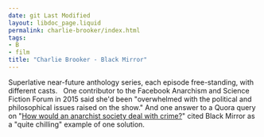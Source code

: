 ```yaml
---
date: git Last Modified
layout: libdoc_page.liquid
permalink: charlie-brooker/index.html
tags:
- B
- film
title: "Charlie Brooker - Black Mirror"
---
```


Superlative near-future anthology series, each episode  free-standing, with different casts.
 
One contributor to the Facebook Anarchism and Science  Fiction Forum in 2015 said she'd been "overwhelmed with the political and  philosophical issues raised on the show." And one answer to a Quora query on "<a href="https://www.quora.com/How-would-an-anarchist-society-deal-with-crime?share=1">How  would an anarchist society deal with crime?</a>" cited Black Mirror as a  "quite chilling" example of one solution.